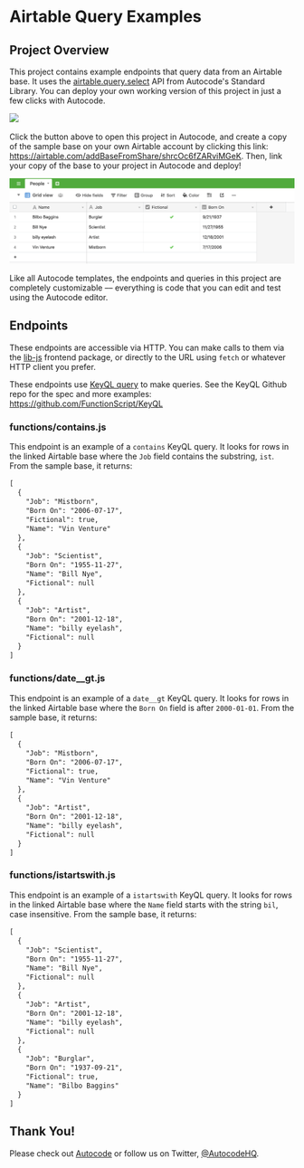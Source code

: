 # Airtable Query Examples

## Project Overview

This project contains example endpoints that query data from an Airtable base. It uses the [airtable.query.select](https://autocode.com/stdlib/airtable/query/#select) API from Autocode's Standard Library. You can deploy your own working version of this project in just a few clicks with Autocode.

[<img src="https://open.autocode.com/static/images/open.svg?" width="192">](https://open.autocode.com/)

Click the button above to open this project in Autocode, and create a copy of the sample base on your own Airtable account by clicking this link: https://airtable.com/addBaseFromShare/shrcOc6fZARviMGeK. Then, link your copy of the base to your project in Autocode and deploy!

![](./images/base-contents.png)

Like all Autocode templates, the endpoints and queries in this project are completely customizable –– everything is code that you can edit and test using the Autocode editor.

## Endpoints

These endpoints are accessible via HTTP. You can make calls to them via the [lib-js](https://github.com/stdlib/lib-js) frontend package, or directly to the URL using `fetch` or whatever HTTP client you prefer.

These endpoints use [KeyQL query](https://github.com/FunctionScript/KeyQL) to make queries. See the KeyQL Github repo for the spec and more examples: https://github.com/FunctionScript/KeyQL

### functions/contains.js

This endpoint is an example of a `contains` KeyQL query. It looks for rows in the linked Airtable base where the `Job` field contains the substring, `ist`. From the sample base, it returns:

```
[
  {
    "Job": "Mistborn",
    "Born On": "2006-07-17",
    "Fictional": true,
    "Name": "Vin Venture"
  },
  {
    "Job": "Scientist",
    "Born On": "1955-11-27",
    "Name": "Bill Nye",
    "Fictional": null
  },
  {
    "Job": "Artist",
    "Born On": "2001-12-18",
    "Name": "billy eyelash",
    "Fictional": null
  }
]
```

### functions/date__gt.js

This endpoint is an example of a `date__gt` KeyQL query. It looks for rows in the linked Airtable base where the `Born On` field is after `2000-01-01`. From the sample base, it returns:

```
[
  {
    "Job": "Mistborn",
    "Born On": "2006-07-17",
    "Fictional": true,
    "Name": "Vin Venture"
  },
  {
    "Job": "Artist",
    "Born On": "2001-12-18",
    "Name": "billy eyelash",
    "Fictional": null
  }
]
```

### functions/istartswith.js

This endpoint is an example of a `istartswith` KeyQL query. It looks for rows in the linked Airtable base where the `Name` field starts with the string `bil`, case insensitive. From the sample base, it returns:

```
[
  {
    "Job": "Scientist",
    "Born On": "1955-11-27",
    "Name": "Bill Nye",
    "Fictional": null
  },
  {
    "Job": "Artist",
    "Born On": "2001-12-18",
    "Name": "billy eyelash",
    "Fictional": null
  },
  {
    "Job": "Burglar",
    "Born On": "1937-09-21",
    "Fictional": true,
    "Name": "Bilbo Baggins"
  }
]
```

## Thank You!

Please check out [Autocode](https://autocode.com) or follow us on Twitter, [@AutocodeHQ](https://twitter.com/AutocodeHQ).
